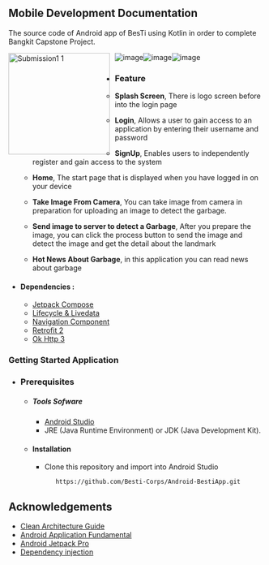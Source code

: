## Mobile Development Documentation
The source code of Android app of BesTi using Kotlin in order to complete Bangkit Capstone Project.

![image](https://user-images.githubusercontent.com/89836228/173280017-06d70b08-d199-4896-b678-1a4976771f2a.png)![image](https://user-images.githubusercontent.com/89836228/173279939-820a8aae-166b-46e7-bb09-a6585a232172.png)![image](https://user-images.githubusercontent.com/89836228/173279983-0165d172-10a4-4a3e-ab69-9481f8982b77.png)
<img src="https://user-images.githubusercontent.com/89836228/173280017-06d70b08-d199-4896-b678-1a4976771f2a.png"
     alt="Submission1 1"
     style="float: left; margin-right: 10px;"
     width="200" /> 


 - ### Feature
      * **Splash Screen**, There is logo screen before into the login page

      * **Login**, Allows a user to gain access to an application by entering their username and password

      * **SignUp**, Enables users to independently register and gain access to the system

      * **Home**, The start page that is displayed when you have logged in on your device
 
      * **Take Image From Camera**, You can take image from camera in preparation for uploading an image to detect the garbage.

      * **Send image to server to detect a Garbage**, After you prepare the image, you can click the process button to send the image and detect the image and get the detail about the landmark

      * **Hot News About Garbage**,  in this application you can read news about garbage

- #### Dependencies :
  - [Jetpack Compose](https://developer.android.com/jetpack/compose)
  - [Lifecycle & Livedata](https://developer.android.com/jetpack/androidx/releases/lifecycle)
  - [Navigation Component](https://developer.android.com/jetpack/androidx/releases/navigation)
  - [Retrofit 2](https://square.github.io/retrofit/)    
  - [Ok Http 3](https://square.github.io/okhttp/) 

### Getting Started Application

  - ### Prerequisites
      - ##### Tools Sofware
        - [Android Studio](https://developer.android.com/studio)
        - JRE (Java Runtime Environment) or JDK (Java Development Kit).

      - #### Installation
        - Clone this repository and import into Android Studio    
            ```
               https://github.com/Besti-Corps/Android-BestiApp.git

  ## Acknowledgements
  * [Clean Architecture Guide](https://developer.android.com/jetpack/guide)
  * [Android Application Fundamental](https://developer.android.com/guide/components/fundamentals)
  * [Android Jetpack Pro](https://developer.android.com/jetpack)
  * [Dependency injection](https://developer.android.com/training/dependency-injection)
